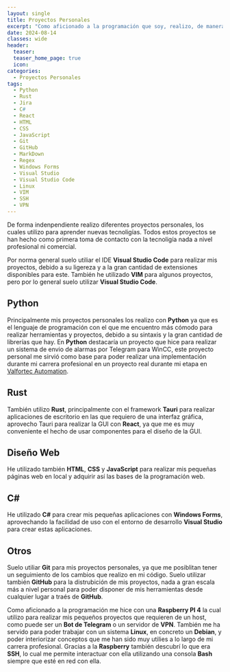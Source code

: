 ```yaml
---
layout: single
title: Proyectos Personales
excerpt: "Como aficionado a la programación que soy, realizo, de manera independiente mis pequeños proyectos personales, en los cuales hago las primeras tomas de contacto con diferentes tecnologías para continuar aprendiendo"
date: 2024-08-14
classes: wide
header:
  teaser: 
  teaser_home_page: true
  icon: 
categories:
  - Proyectos Personales
tags:  
  - Python
  - Rust
  - Jira
  - C#
  - React
  - HTML
  - CSS
  - JavaScript
  - Git
  - GitHub
  - MarkDown
  - Regex
  - Windows Forms
  - Visual Studio
  - Visual Studio Code
  - Linux
  - VIM
  - SSH
  - VPN
---
```


De forma indenpendiente realizo diferentes proyectos personales, los cuales utilizo para aprender nuevas tecnoligías. Todos estos proyectos se han hecho como primera toma de contacto con la tecnoligía nada a nivel profesional ni comercial.

Por norma general suelo utiliar el IDE **Visual Studio Code** para realizar mis proyectos, debido a su ligereza y a la gran cantidad de extensiones disponibles para este. También he utilizado **VIM** para algunos proyectos, pero por lo general suelo utilizar **Visual Studio Code**.

## Python

Principalmente mis proyectos personales los realizo con **Python** ya que es el lenguaje de programación con el que me encuentro más cómodo para realizar herramientas y proyectos, debido a su sintaxis y la gran cantidad de librerías que hay. En **Python** destacaría un proyecto que hice para realizar un sistema de envio de alarmas por Telegram para WinCC, este proyecto personal me sirvió como base para poder realizar una implementación durante mi carrera profesional en un proyecto real durante mi etapa en [Valfortec Automation](https://www.linkedin.com/company/valfortec-automation).

## Rust

También utilizo **Rust**, principalmente con el framework **Tauri** para realizar aplicaciones de escritorio en las que requiero de una interfaz gráfica, aprovecho Tauri para realizar la GUI con **React**, ya que me es muy conveniente el hecho de usar componentes para el diseño de la GUI.

## Diseño Web

He utilizado también **HTML**, **CSS** y **JavaScript** para realizar mis pequeñas páginas web en local y adquirir así las bases de la programación web.

## C#

He utilizado **C#** para crear mis pequeñas aplicaciones con **Windows Forms**, aprovechando la facilidad de uso con el entorno de desarrollo **Visual Studio** para crear estas aplicaciones.

## Otros

Suelo utiliar **Git** para mis proyectos personales, ya que me posiblitan tener un seguimiento de los cambios que realizo en mi código. Suelo utilizar también **GitHub** para la distrubición de mis proyectos, nada a gran escala más a nivel personal para poder disponer de mis herramientas desde cualquier lugar a traés de **GitHub**. 

Como aficionado a la programación me hice con una **Raspberry PI 4** la cual utilizo para realizar mis pequeños proyectos que requieren de un host, como puede ser un **Bot de Telegram** o un servidor de **VPN**. También me ha servido para poder trabajar con un sistema **Linux**, en concreto un **Debian**, y poder interiorizar conceptos que me han sido muy utilies a lo largo de mi carrera profesional. Gracias a la **Raspberry** también descubrí lo que era **SSH**, lo cual me permite interactuar con ella utilizando una consola **Bash** siempre que esté en red con ella.
